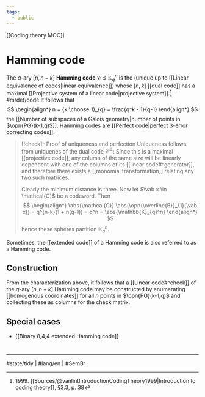 ```yaml
---
tags:
  - public
---
```

[[Coding theory MOC]]
# Hamming code

The $q$-ary $[n, n-k]$ **Hamming code** $\mathcal{C} \leq \mathbb{K}_{q}^n$ is the (unique up to [[Linear equivalence of codes|linear equivalence]]) whose $[n,k]$ [[dual code]] has a maximal [[Projective system of a linear code|projective system]].[^1999] #m/def/code
It follows that
$$
\begin{align*}
n = {k \choose 1}_{q} = \frac{q^k - 1}{q-1}
\end{align*}
$$
the [[Number of subspaces of a Galois geometry|number of points in $\opn{PG}(k-1,q)$]]. 
Hamming codes are [[Perfect code|perfect 3-error correcting codes]].

  [^1999]: 1999\. [[Sources/@vanlintIntroductionCodingTheory1999|Introduction to coding theory]], §3.3, p. 38

> [!check]- Proof of uniqueness and perfection
> Uniqueness follows from uniquenes of the dual code $\mathcal{C}^\perp$:
> Since this is a maximal [[projective code]], any column of the same size will be linearly dependent with one of the columns of its [[linear code#^generator]],
> and therefore there exists a [[monomial transformation]] relating any two such matrices.
> 
> Clearly the minimum distance is three.
> Now let $\vab x \in \mathcal{C}$ be a codeword.
> Then
> $$
> \begin{align*}
> \abs{\mathcal{C}} \abs{\opn{\overline{B}}_{1}(\vab x)} = q^{n-k}(1 + n(q-1)) = q^n = \abs{\mathbb{K}_{q}^n}
> \end{align*}
> $$
> hence these spheres partition $\mathbb{K}_{q}^n$. <span class="QED"/>

Sometimes, the [[extended code]] of a Hamming code is also referred to as a Hamming code.

## Construction

From the characterization above, it follows that a [[Linear code#^check]] of the $q$-ary $[n,n-k]$ Hamming code may be constructed by enumerating [[homogenous coördinates]] for all $n$ points in $\opn{PG}(k-1,q)$ 
and collecting these as columns for the check matrix.

## Special cases

- [[Binary 8,4,4 extended Hamming code]]

#
---
#state/tidy | #lang/en | #SemBr
